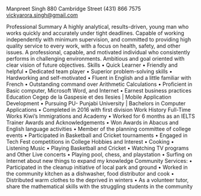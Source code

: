 Manpreet Singh
880 Cambridge Street
(431) 866 7575 vickyarora.singh@gmail.com

Professional Summary
A highly analytical, results-driven, young man who works quickly and accurately under tight deadlines. Capable of working independently with minimum supervision, and committed to providing high quality service to every work, with a focus on health, safety, and other issues. A professional, capable, and motivated individual who consistently performs in challenging environments. Ambitious and goal oriented with clear vision of future objectives.
Skills
•	Quick Learner
•	Friendly and helpful
•	Dedicated team player
•	Superior problem-solving skills
•	Hardworking and self-motivated
•	Fluent in English and a little familiar with French
•	Outstanding command over Arithmetic Calculations
•	Proficient in Basic computer, Microsoft Word, and Internet
•	Earnest business practices 
Education 
Cegep de la Gaspesie et des llesies | Mobile Application Development
•	Pursuing
PU- Punjabi University | Bachelors in Computer Applications
•	Completed in 2016 with first division
Work History
Full-Time Works
Kiwi’s Immigrations and Academy
•	Worked for 6 months as an IELTS Trainer
Awards and Acknowledgements
•	Won Awards in Abacus and English language activities
•	Member of the planning committee of college events
•	Participated in Basketball and Cricket tournaments
•	Engaged in Tech Fest competitions in College
Hobbies and Interest 
•	Cooking
•	Listening Music
•	Playing Basketball and Cricket
•	Watching TV programs and Other Live concerts
•	Playing pool, chess, and playstation
•	Surfing on Internet about new things to expand my knowledge
Community Services:
•	Participated in the cleanup initiative of local park and ground
•	Worked in the community kitchen as a dishwasher, food distributor and cook
•	Distributed warm clothes to the deprived in winters
•	As a volunteer tutor, share the mathematical skills with the struggling students in the community

